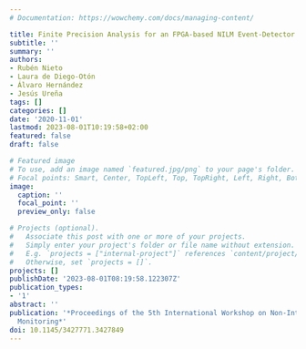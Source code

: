 ```yaml
---
# Documentation: https://wowchemy.com/docs/managing-content/

title: Finite Precision Analysis for an FPGA-based NILM Event-Detector
subtitle: ''
summary: ''
authors:
- Rubén Nieto
- Laura de Diego-Otón
- Álvaro Hernández
- Jesús Ureña
tags: []
categories: []
date: '2020-11-01'
lastmod: 2023-08-01T10:19:58+02:00
featured: false
draft: false

# Featured image
# To use, add an image named `featured.jpg/png` to your page's folder.
# Focal points: Smart, Center, TopLeft, Top, TopRight, Left, Right, BottomLeft, Bottom, BottomRight.
image:
  caption: ''
  focal_point: ''
  preview_only: false

# Projects (optional).
#   Associate this post with one or more of your projects.
#   Simply enter your project's folder or file name without extension.
#   E.g. `projects = ["internal-project"]` references `content/project/deep-learning/index.md`.
#   Otherwise, set `projects = []`.
projects: []
publishDate: '2023-08-01T08:19:58.122307Z'
publication_types:
- '1'
abstract: ''
publication: '*Proceedings of the 5th International Workshop on Non-Intrusive Load
  Monitoring*'
doi: 10.1145/3427771.3427849
---
```

